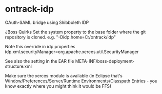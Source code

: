 # ontrack-idp
OAuth-SAML bridge using Shibboleth IDP

JBoss Quirks
Set the system property to the base folder where the git repository is cloned.
e.g. "-Didp.home=C:/ontrack/idp" 

Note this override in idp.properties
idp.xml.securityManager=org.apache.xerces.util.SecurityManager

See also the setting in the EAR file META-INF/boss-deployment-structure.xml

<sub-deployment name="idp.war">
	<dependencies>
		<module name="org.apache.xerces" slot="main" export="true" optional="false"/>
	</dependencies>
	<exclusions>
        <module name="org.slf4j" />
        <module name="org.slf4j.impl" />
    </exclusions>
</sub-deployment>

Make sure the xerces module is available (in Eclipse that's Window/Preferences/Server/Runtime Environments/Classpath Entries  - you know exactly where you might think it would be FFS)